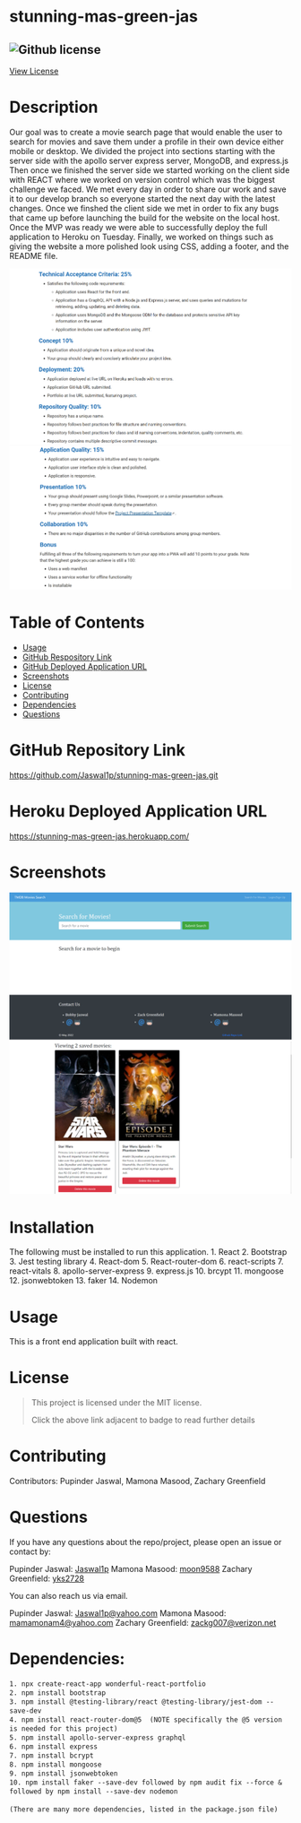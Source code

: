 # stunning-mas-green-jas

## ![Github license](https://img.shields.io/badge/License-MIT-yellow.svg)
[View License](https://opensource.org/licenses/MIT)

# Description
Our goal was to create a movie search page that would enable the user to search for movies and save them under a profile in their own device either mobile or desktop.
We divided the project into sections starting with the server side with the apollo server express server, MongoDB, and express.js
Then once we finished the server side we started working on the client side with REACT where we worked on version control which was the biggest challenge we faced.
We met every day in order to share our work and save it to our develop branch so everyone started the next day with the latest changes.
Once we finshed the client side we met in order to fix any bugs that came up before launching the build for the website on the local host.
Once the MVP was ready we were able to successfully deploy the full application to Heroku on Tuesday.
Finally, we worked on things such as giving the website a more polished look using CSS, adding a footer, and the README file.

![ScreenshotAcceptanceCriteria1](/assets/images/screen-shot-of-acceptance-criteria-for-project-3(1).png)
![ScreenshotAcceptanceCriteria2](/assets/images/screen-shot-of-acceptance-criteria-for-project-3(2).png)


# Table of Contents

* [Usage](#usage)
* [GitHub Respository Link](#github-repository-link)
* [GitHub Deployed Application URL](#github-deployed-application-url)
* [Screenshots](#screenshots)
* [License](#license)
* [Contributing](#Contributing)
* [Dependencies](#dependencies)
* [Questions](#questions)


# GitHub Repository Link

https://github.com/Jaswal1p/stunning-mas-green-jas.git

# Heroku Deployed Application URL

https://stunning-mas-green-jas.herokuapp.com/

# Screenshots

![ScreenshotApplicationLocalHost](/assets/images/screen-shot-of-application-running-on-local-host.png)
![ScreenshotApplicationSavedMovies](/assets/images/screen-shot-of-saved-movies.png)



# Installation

The following must be installed to run this application.
    1. React
    2. Bootstrap
    3. Jest testing library
    4. React-dom
    5. React-router-dom
    6. react-scripts
    7. react-vitals
    8. apollo-server-express
    9. express.js
    10. brcypt
    11. mongoose
    12. jsonwebtoken
    13. faker
    14. Nodemon
    

# Usage

This is a front end application built with react. 

# License
> This project is licensed under the MIT license.
>
> Click the above link adjacent to badge to read further details

# Contributing

Contributors: Pupinder Jaswal, Mamona Masood, Zachary Greenfield

# Questions
If you have any questions about the repo/project, please open an issue or contact by:

Pupinder Jaswal: [Jaswal1p](https://github.com/Jaswal1p)
Mamona Masood: [moon9588](https://github.com/moon9588)
Zachary Greenfield: [yks2728](https://github.com/yks2728)

You can also reach us via email.

Pupinder Jaswal: Jaswal1p@yahoo.com
Mamona Masood: mamamonam4@yahoo.com
Zachary Greenfield: zackg007@verizon.net

# Dependencies:
    1. npx create-react-app wonderful-react-portfolio
    2. npm install bootstrap
    3. npm install @testing-library/react @testing-library/jest-dom --save-dev
    4. npm install react-router-dom@5  (NOTE specifically the @5 version is needed for this project)
    5. npm install apollo-server-express graphql
    6. npm install express
    7. npm install bcrypt
    8. npm install mongoose
    9. npm install jsonwebtoken
    10. npm install faker --save-dev followed by npm audit fix --force & followed by npm install --save-dev nodemon

    (There are many more dependencies, listed in the package.json file)